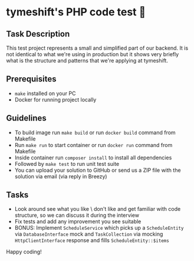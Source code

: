 # tymeshift's PHP code test 🧪

## Task Description 
This test project represents a small and simplified part of our backend. It is not identical to what we're using in production but it shows very briefly what is the structure and patterns that we're applying at tymeshift.

## Prerequisites
- `make` installed on your PC
- Docker for running project locally

## Guidelines 
- To build image run `make build` or run `docker build` command from Makefile
- Run `make run` to start container or run `docker run` command from Makefile
- Inside container run `composer install` to install all dependencies 
- Followed by `make test` to run unit test suite
- You can upload your solution to GitHub or send us a ZIP file with the solution via email (via reply in Breezy)

## Tasks
- Look around see what you like \ don't like and get familiar with code structure, so we can discuss it during the interview
- Fix tests and add any improvement you see suitable
- BONUS: Implement `ScheduleService` which picks up a `ScheduleEntity` via `DatabaseInterface` mock and `TaskCollection`
via mocking `HttpClientInterface` response and fills `ScheduleEntity::$items`

Happy coding!
